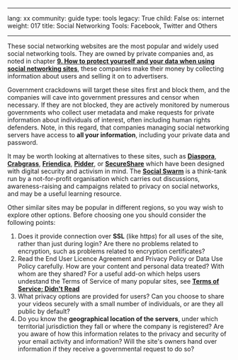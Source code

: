 

---

lang: xx
community: guide
type: tools
legacy: True
child: False
os: internet
weight: 017
title: Social Networking Tools: Facebook, Twitter and Others

---

These social networking websites are the most popular and widely used social networking tools. They are owned by private companies and, as noted in chapter [**9. How to protect yourself and your data when using social networking sites**](/en/chapter-9), these companies make their money by collecting information about users and selling it on to advertisers. 

Government crackdowns will target these sites first and block them, and the companies will cave into government pressures and censor when necessary. If they are not blocked, they are actively monitored by numerous governments who collect user metadata and make requests for private information about individuals of interest, often including human rights defenders. Note, in this regard, that companies managing social networking servers have access to **all your information**, including your private data and password.

It may be worth looking at alternatives to these sites, such as [**Diaspora**](http://joindiaspora.com), [**Crabgrass**](https://securityinabox.org/en/context/01/crabgrass-online-collaboration), [**Friendica**](http://friendica.com/), [**Pidder**](https://pidder.com), or [**SecureShare**](http://secushare.org) which have been designed with digital security and activism in mind. The [**Social Swarm**](http://socialswarm.net) is a think-tank run by a not-for-profit organisation which carries out discussions, awareness-raising and campaigns related to privacy on social networks, and may be a useful learning resource.

Other similar sites may be popular in different regions, so you way wish to explore other options. Before choosing one you should consider the following points:

1. Does it provide connection over **SSL** (like http*s*) for all uses of the site, rather than just during login? Are there no problems related to encryption, such as problems related to encryption certificates?
2. Read the End User Licence Agreement and Privacy Policy or Data Use Policy carefully. How are your content and personal data treated? With whom are they shared? For a useful add-on which helps users undestand the Terms of Service of many popular sites, see [**Terms of Service; Didn't Read**](http://tosdr.org)
3. What privacy options are provided for users? Can you choose to share your videos securely with a small number of individuals, or are they all public by default?
4. Do you know the **geographical location of the servers**, under which territorial jurisdiction they fall or where the company is registered? Are you aware of how this information relates to the privacy and security of your email activity and information? Will the site's owners hand over information if they receive a governmental request to do so?


